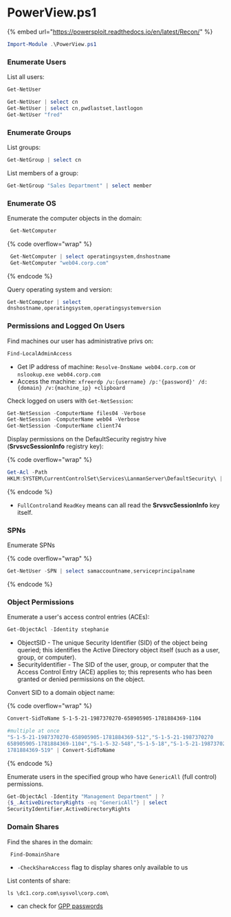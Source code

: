 # PowerView.ps1

{% embed url="https://powersploit.readthedocs.io/en/latest/Recon/" %}

```powershell
Import-Module .\PowerView.ps1
```

### Enumerate Users

List all users:

```powershell
Get-NetUser
```

```powershell
Get-NetUser | select cn
Get-NetUser | select cn,pwdlastset,lastlogon
Get-NetUser "fred"
```

### Enumerate Groups

List groups:

```powershell
Get-NetGroup | select cn
```

List members of a group:

```powershell
Get-NetGroup "Sales Department" | select member
```

### Enumerate OS

Enumerate the computer objects in the&#x20;domain:

```powershell
 Get-NetComputer 
```

{% code overflow="wrap" %}
```powershell
 Get-NetComputer | select operatingsystem,dnshostname
 Get-NetComputer "web04.corp.com"
```
{% endcode %}

Query operating system and version:

```powershell
Get-NetComputer | select 
dnshostname,operatingsystem,operatingsystemversion
```

### Permissions and Logged On Users

Find machines our user has administrative privs on:

```powershell
Find-LocalAdminAccess
```

* Get IP address of machine: `Resolve-DnsName web04.corp.com` or `nslookup.exe web04.corp.com`&#x20;
* Access the machine: `xfreerdp /u:{username} /p:'{password}' /d:{domain} /v:{machine_ip} +clipboard`

Check logged on users with `Get-NetSession`:

```powershell
Get-NetSession -ComputerName files04 -Verbose
Get-NetSession -ComputerName web04 -Verbose
Get-NetSession -ComputerName client74
```

Display permissions on the DefaultSecurity registry hive (**SrvsvcSessionInfo** registry key):

{% code overflow="wrap" %}
```powershell
Get-Acl -Path 
HKLM:SYSTEM\CurrentControlSet\Services\LanmanServer\DefaultSecurity\ | fl 
```
{% endcode %}

* `FullControl`and `ReadKey` means can all read the **SrvsvcSessionInfo** key itself.

### SPNs

Enumerate SPNs

{% code overflow="wrap" %}
```powershell
Get-NetUser -SPN | select samaccountname,serviceprincipalname
```
{% endcode %}

### Object Permissions

Enumerate a user's access control entries (ACEs):

```powershell
Get-ObjectAcl -Identity stephanie
```

* ObjectSID - The unique Security Identifier (SID) of the object being queried; this identifies the Active Directory object itself (such as a user, group, or computer).
* SecurityIdentifier - The SID of the user, group, or computer that the Access Control Entry (ACE) applies to; this represents who has been granted or denied permissions on the object.

Convert SID to a domain object name:

{% code overflow="wrap" %}
```powershell
Convert-SidToName S-1-5-21-1987370270-658905905-1781884369-1104

#multiple at once
"S-1-5-21-1987370270-658905905-1781884369-512","S-1-5-21-1987370270
658905905-1781884369-1104","S-1-5-32-548","S-1-5-18","S-1-5-21-1987370270-658905905
1781884369-519" | Convert-SidToName 
```
{% endcode %}

Enumerate users in the specified group who have `GenericAll` (full control) permissions.

```powershell
Get-ObjectAcl -Identity "Management Department" | ? 
{$_.ActiveDirectoryRights -eq "GenericAll"} | select 
SecurityIdentifier,ActiveDirectoryRights
```

### Domain Shares

Find the shares in the domain:

```powershell
 Find-DomainShare
```

* `-CheckShareAccess` flag to display shares only available to us

List contents of share:

```
ls \dc1.corp.com\sysvol\corp.com\
```

* can check for [GPP passwords](../../gpp.md)

